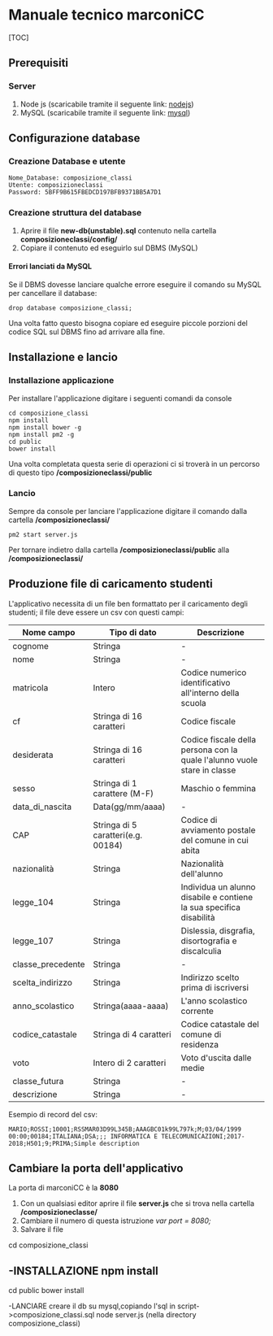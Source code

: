 # Manuale tecnico marconiCC

[TOC]

## Prerequisiti
### Server

1. Node js (scaricabile tramite il seguente link: [nodejs](https://nodejs.org/it/))
2. MySQL (scaricabile tramite il seguente link: [mysql](https://mariadb.org/download/))

## Configurazione database

### Creazione Database e utente
	Nome_Database: composizione_classi
	Utente: composizioneclassi
	Password: 5BFF9B615FBEDCD197BFB9371BB5A7D1

### Creazione struttura del database
1. Aprire il file **new-db(unstable).sql** contenuto nella cartella **composizioneclassi/config/**
2. Copiare il contenuto ed eseguirlo sul DBMS (MySQL)

#### **Errori lanciati da MySQL**
Se il DBMS dovesse lanciare qualche errore eseguire il comando su MySQL per cancellare il database:

	drop database composizione_classi;

Una volta fatto questo bisogna copiare ed eseguire piccole porzioni del codice SQL sul DBMS fino ad arrivare alla fine.


## Installazione e lancio

### Installazione applicazione
Per installare l'applicazione digitare i seguenti comandi da console

	cd composizione_classi
	npm install
	npm install bower -g
	npm install pm2 -g
	cd public
	bower install

Una volta completata questa serie di operazioni ci si troverà in un percorso di questo tipo **/composizioneclassi/public**

### Lancio
Sempre da console per lanciare l'applicazione digitare il comando dalla cartella  **/composizioneclassi/**

	pm2 start server.js

Per tornare indietro dalla cartella **/composizioneclassi/public** alla **/composizioneclassi/**

## Produzione file di caricamento studenti
L'applicativo necessita di un file ben formattato per il caricamento degli studenti; il file deve essere un csv con questi campi:


| Nome campo    | Tipo di dato                                                                                                                                                                                                                                                                                                               | Descrizione |
|---------------|-------------------------------------------------------------------------------------------------------------------------------------------------------------------------------------------------------------------------------------------------------------------------------------------------------------------------------------|-----------|
| cognome | Stringa                                                                                                                                                                                                                                   | -      |
| nome           | Stringa                                                                                                                                                                                                              | -       |
| matricola          | Intero                                                                                                                                                                                                                                                                                                             | Codice numerico identificativo all'interno della scuola    |
| cf  | Stringa di 16 caratteri                                                                                                                                                                                                                                                                                     | Codice fiscale       |
| desiderata     | Stringa di 16 caratteri                                                                                                                                                                                                                             | Codice fiscale della persona con la quale l'alunno vuole stare in classe     |
| sesso       | Stringa di 1 carattere (M-F)                                                                                                                                                                                                                                                                            | Maschio o femmina        |
| data_di_nascita   |Data(gg/mm/aaaa)|-
| CAP           | Stringa di 5 caratteri(e.g. 00184)                                                                                                                                                                                                               | Codice di avviamento postale del comune in cui abita
| nazionalità           | Stringa| Nazionalità  dell'alunno
| legge_104          | Stringa | Individua un alunno disabile e contiene la sua specifica disabilità 
| legge_107|Stringa | Dislessia, disgrafia, disortografia e discalculia
| classe_precedente          | Stringa| -         |
| scelta_indirizzo         | Stringa| Indirizzo scelto prima di iscriversi        |
| anno_scolastico          | Stringa(aaaa-aaaa) |L'anno scolastico corrente         |
| codice_catastale         | Stringa di 4 caratteri | Codice catastale del comune di residenza     |
| voto|Intero di 2 caratteri | Voto d'uscita dalle medie    |
| classe_futura| Stringa  |  -    |
| descrizione|  Stringa| -    |


Esempio di record del csv:

	MARIO;ROSSI;10001;RSSMAR03D99L345B;AAAGBC01k99L797k;M;03/04/1999 00:00;00184;ITALIANA;DSA;;; INFORMATICA E TELECOMUNICAZIONI;2017-2018;H501;9;PRIMA;Simple description


## Cambiare la porta dell'applicativo
La porta di marconiCC è la **8080**

1. Con un qualsiasi editor aprire il file **server.js** che si trova nella cartella **/composizioneclasse/**
2. Cambiare il numero di questa istruzione *var port = 8080;*
3. Salvare il file

cd composizione_classi

-INSTALLAZIONE
npm install
-----

cd public
bower install

-LANCIARE
creare il db su mysql,copiando l'sql in script->composizione_classi.sql
node server.js  (nella directory composizione_classi)
